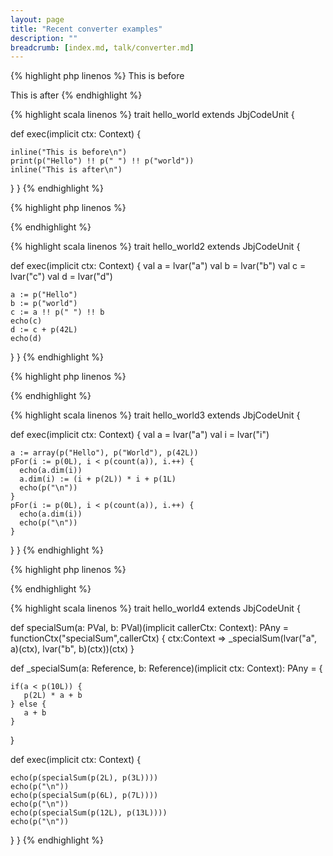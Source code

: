 ```yaml
---
layout: page
title: "Recent converter examples"
description: ""
breadcrumb: [index.md, talk/converter.md]
---
```


{% highlight php linenos %}
This is before
<?php
    print "Hello" . " " . "world";
?>
This is after
{% endhighlight %}

{% highlight scala linenos %}
trait hello_world extends JbjCodeUnit {

  def exec(implicit ctx: Context) {
    
    inline("This is before\n")
    print(p("Hello") !! p(" ") !! p("world"))
    inline("This is after\n")
  }
}
{% endhighlight %}


{% highlight php linenos %}
<?php
$a = "Hello";
$b = "world";
$c = $a . " " . $b;

echo $c;

$d = $c + 42;

echo $d;
?>
{% endhighlight %}

{% highlight scala linenos %}
trait hello_world2 extends JbjCodeUnit {

  def exec(implicit ctx: Context) {
    val a = lvar("a")
    val b = lvar("b")
    val c = lvar("c")
    val d = lvar("d")
    
    a := p("Hello")
    b := p("world")
    c := a !! p(" ") !! b
    echo(c)
    d := c + p(42L)
    echo(d)
  }
}
{% endhighlight %}

{% highlight php linenos %}
<?php
    $a = array("Hello", "World", 42);

    for($i = 0; $i < count($a); $i++) {
        echo $a[$i];
        $a[$i] = ($i + 2) * $i + 1;
        echo "\n";
    }

    for($i = 0; $i < count($a); $i++) {
        echo $a[$i];
        echo "\n";
    }
?>
{% endhighlight %}

{% highlight scala linenos %}
trait hello_world3 extends JbjCodeUnit {

  def exec(implicit ctx: Context) {
    val a = lvar("a")
    val i = lvar("i")
    
    a := array(p("Hello"), p("World"), p(42L))
    pFor(i := p(0L), i < p(count(a)), i.++) {
      echo(a.dim(i))
      a.dim(i) := (i + p(2L)) * i + p(1L)
      echo(p("\n"))
    }
    pFor(i := p(0L), i < p(count(a)), i.++) {
      echo(a.dim(i))
      echo(p("\n"))
    }
  }
}
{% endhighlight %}

{% highlight php linenos %}
<?php

function specialSum($a, $b) {
    if ($a < 10) {
        return 2 * $a + $b;
    } else {
        return $a + $b;
    }
}

echo specialSum(2, 3);
echo "\n";
echo specialSum(6, 7);
echo "\n";
echo specialSum(12, 13);
echo "\n";
?>
{% endhighlight %}

{% highlight scala linenos %}
trait hello_world4 extends JbjCodeUnit {

  def specialSum(a: PVal, b: PVal)(implicit callerCtx: Context): PAny =
    functionCtx("specialSum",callerCtx) { ctx:Context =>
      _specialSum(lvar("a", a)(ctx), lvar("b", b)(ctx))(ctx)
    }
    
  def _specialSum(a: Reference, b: Reference)(implicit ctx: Context): PAny = {
    
    if(a < p(10L)) {
       p(2L) * a + b
    } else { 
       a + b
    }
  }
  
  def exec(implicit ctx: Context) {
    
    echo(p(specialSum(p(2L), p(3L))))
    echo(p("\n"))
    echo(p(specialSum(p(6L), p(7L))))
    echo(p("\n"))
    echo(p(specialSum(p(12L), p(13L))))
    echo(p("\n"))
  }
}
{% endhighlight %}
